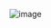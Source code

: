 ![image](https://github.com/Aidin-Khalili/microprocessor_-_assembly-09/assets/91956465/9cdaf7ba-7612-4a38-8601-7dd69758794a)
